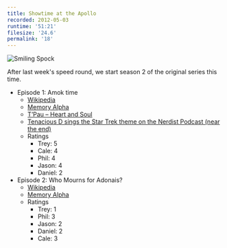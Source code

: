 ```yaml
---
title: Showtime at the Apollo
recorded: 2012-05-03
runtime: '51:21'
filesize: '24.6'
permalink: '18'
---
```


![Smiling Spock](http://jawgrind.s3.amazonaws.com/Jawgrind-Episode-18.jpg)

After last week's speed round, we start season 2 of the original series this time.

- Episode 1: Amok time
    - [Wikipedia](http://en.wikipedia.org/wiki/Amok_Time)
    - [Memory Alpha](http://en.memory-alpha.org/wiki/Amok_Time_(episode))
    - [T’Pau – Heart and Soul](http://www.youtube.com/watch?v=SwrYMWoqg5w)
    - [Tenacious D sings the Star Trek theme on the Nerdist Podcast (near the end)](http://www.nerdist.com/2012/04/nerdist-podcast-tenacious-d/)
    - Ratings
        - Trey: 5
        - Cale: 4
        - Phil: 4
        - Jason: 4
        - Daniel: 2
- Episode 2: Who Mourns for Adonais?
    - [Wikipedia](http://en.wikipedia.org/wiki/Who_Mourns_for_Adonais%3F)
    - [Memory Alpha](http://en.memory-alpha.org/wiki/Who_Mourns_for_Adonais%3F_(episode))
    - Ratings
        - Trey: 1
        - Phil: 3
        - Jason: 2
        - Daniel: 2
        - Cale: 3
